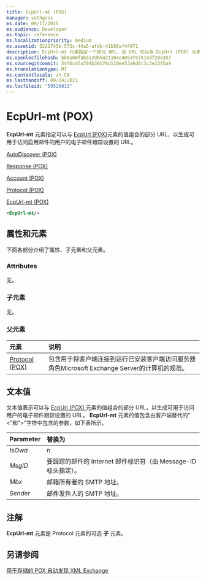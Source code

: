 ```yaml
---
title: EcpUrl-mt (POX)
manager: sethgros
ms.date: 09/17/2015
ms.audience: Developer
ms.topic: reference
ms.localizationpriority: medium
ms.assetid: 5221745b-572c-44a5-afdb-41b58af44971
description: EcpUrl-mt 元素指定一个部分 URL，该 URL 可以与 EcpUrl (POX) 元素的值结合使用，以生成可用于访问启用邮件的用户的电子邮件跟踪设置的 URL。
ms.openlocfilehash: bb0a60f3b3a2d65421164e40537e7514df20e357
ms.sourcegitcommit: 54f6cd5a704b36b76d110ee53a6d6c1c3e15f5a9
ms.translationtype: MT
ms.contentlocale: zh-CN
ms.lasthandoff: 09/24/2021
ms.locfileid: "59520813"
---
```

# <a name="ecpurl-mt-pox"></a>EcpUrl-mt (POX)

**EcpUrl-mt** 元素指定可以与 [EcpUrl (POX)](ecpurl-pox.md)元素的值组合的部分 URL，以生成可用于访问启用邮件的用户的电子邮件跟踪设置的 URL。 
  
[AutoDiscover (POX)](autodiscover-pox.md)
  
[Response (POX)](response-pox.md)
  
[Account (POX)](account-pox.md)
  
[Protocol (POX)](protocol-pox.md)
  
[EcpUrl-mt (POX)](ecpurl-mt-pox.md)
  
```XML
<EcpUrl-mt/>
```

## <a name="attributes-and-elements"></a>属性和元素

下面各部分介绍了属性、子元素和父元素。
  
### <a name="attributes"></a>Attributes

无。
  
### <a name="child-elements"></a>子元素

无。
  
### <a name="parent-elements"></a>父元素

|**元素**|**说明**|
|:-----|:-----|
|[Protocol (POX)](protocol-pox.md) <br/> |包含用于将客户端连接到运行已安装客户端访问服务器角色Microsoft Exchange Server的计算机的规范。  <br/> |
   
## <a name="text-value"></a>文本值

文本值表示可以与 [EcpUrl (POX) ](ecpurl-pox.md) 元素的值组合的部分 URL，以生成可用于访问用户的电子邮件跟踪设置的 URL。 **EcpUrl-mt** 元素的值包含由客户端替代的"<"和">"字符中包含的参数，如下表所示。 
  
|**Parameter**|**替换为**|
|:-----|:-----|
| _IsOwa_ <br/> |n  <br/> |
| _MsgID_ <br/> |要跟踪的邮件的 Internet 邮件标识符（由 Message-ID 标头指定）。  <br/> |
| _Mbx_ <br/> |邮箱所有者的 SMTP 地址。  <br/> |
| _Sender_ <br/> |邮件发件人的 SMTP 地址。  <br/> |
   
## <a name="remarks"></a>注解

**EcpUrl-mt** 元素是 Protocol 元素的可选 **子** 元素。 
  
## <a name="see-also"></a>另请参阅



[用于存储的 POX 自动发现 XML Exchange](pox-autodiscover-xml-elements-for-exchange.md)

